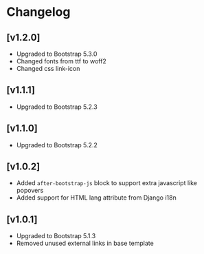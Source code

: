 # Changelog

## [v1.2.0]

 - Upgraded to Bootstrap 5.3.0
 - Changed fonts from ttf to woff2
 - Changed css link-icon

## [v1.1.1]

 - Upgraded to Bootstrap 5.2.3

## [v1.1.0]

 - Upgraded to Bootstrap 5.2.2

## [v1.0.2]

- Added `after-bootstrap-js` block to support extra javascript like popovers
- Added support for HTML lang attribute from Django i18n

## [v1.0.1]

- Upgraded to Bootstrap 5.1.3
- Removed unused external links in base template
